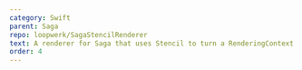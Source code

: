 ```yaml
---
category: Swift
parent: Saga
repo: loopwerk/SagaStencilRenderer
text: A renderer for Saga that uses Stencil to turn a RenderingContext into a String.
order: 4
---
```

